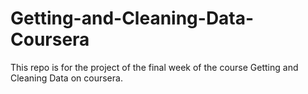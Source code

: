 # Getting-and-Cleaning-Data-Coursera
This repo is for the project of the final week of the course Getting and Cleaning Data on coursera.
